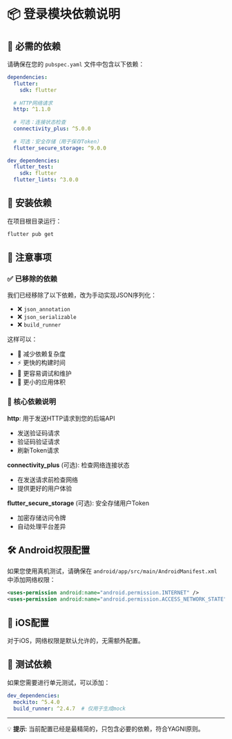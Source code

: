 # 📦 登录模块依赖说明

## 🔧 必需的依赖

请确保在您的 `pubspec.yaml` 文件中包含以下依赖：

```yaml
dependencies:
  flutter:
    sdk: flutter
  
  # HTTP网络请求
  http: ^1.1.0
  
  # 可选：连接状态检查
  connectivity_plus: ^5.0.0
  
  # 可选：安全存储（用于保存Token）
  flutter_secure_storage: ^9.0.0

dev_dependencies:
  flutter_test:
    sdk: flutter
  flutter_lints: ^3.0.0
```

## 🚀 安装依赖

在项目根目录运行：

```bash
flutter pub get
```

## 📝 注意事项

### ✅ 已移除的依赖

我们已经移除了以下依赖，改为手动实现JSON序列化：
- ❌ `json_annotation` 
- ❌ `json_serializable`
- ❌ `build_runner`

这样可以：
- 🎯 减少依赖复杂度
- ⚡ 更快的构建时间
- 🔧 更容易调试和维护
- 📱 更小的应用体积

### 🔧 核心依赖说明

**http**: 用于发送HTTP请求到您的后端API
- 发送验证码请求
- 验证码验证请求
- 刷新Token请求

**connectivity_plus** (可选): 检查网络连接状态
- 在发送请求前检查网络
- 提供更好的用户体验

**flutter_secure_storage** (可选): 安全存储用户Token
- 加密存储访问令牌
- 自动处理平台差异

## 🛠️ Android权限配置

如果您使用真机测试，请确保在 `android/app/src/main/AndroidManifest.xml` 中添加网络权限：

```xml
<uses-permission android:name="android.permission.INTERNET" />
<uses-permission android:name="android.permission.ACCESS_NETWORK_STATE" />
```

## 🍎 iOS配置

对于iOS，网络权限是默认允许的，无需额外配置。

## 🧪 测试依赖

如果您需要进行单元测试，可以添加：

```yaml
dev_dependencies:
  mockito: ^5.4.0
  build_runner: ^2.4.7  # 仅用于生成mock
```

---

💡 **提示**: 当前配置已经是最精简的，只包含必要的依赖，符合YAGNI原则。
